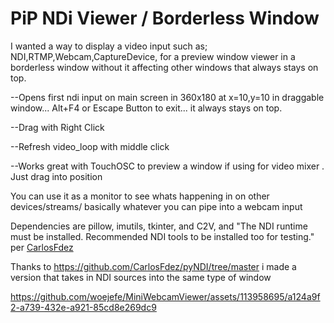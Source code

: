 # PiP NDi Viewer / Borderless Window

I wanted a way to display a video input such as; NDI,RTMP,Webcam,CaptureDevice, for a preview window viewer in a borderless window without it affecting other windows that always stays on top.

  --Opens first ndi input on main screen in 360x180 at x=10,y=10 in draggable window... Alt+F4 or Escape Button to exit... it always stays on top.
  
  --Drag with Right Click

  --Refresh video_loop with middle click
  
  --Works great with TouchOSC to preview a window if using for video mixer . Just drag into position

You can use it as a monitor to see whats happening in on other devices/streams/ basically whatever you can pipe into a webcam input




Dependencies are pillow, imutils, tkinter, and C2V, and "The NDI runtime must be installed. Recommended NDI tools to be installed too for testing." per [CarlosFdez](https://github.com/CarlosFdez)



Thanks to https://github.com/CarlosFdez/pyNDI/tree/master i made a version that takes in NDI sources into the same type of window













https://github.com/woejefe/MiniWebcamViewer/assets/113958695/a124a9f2-a739-432e-a921-85cd8e269dc9

